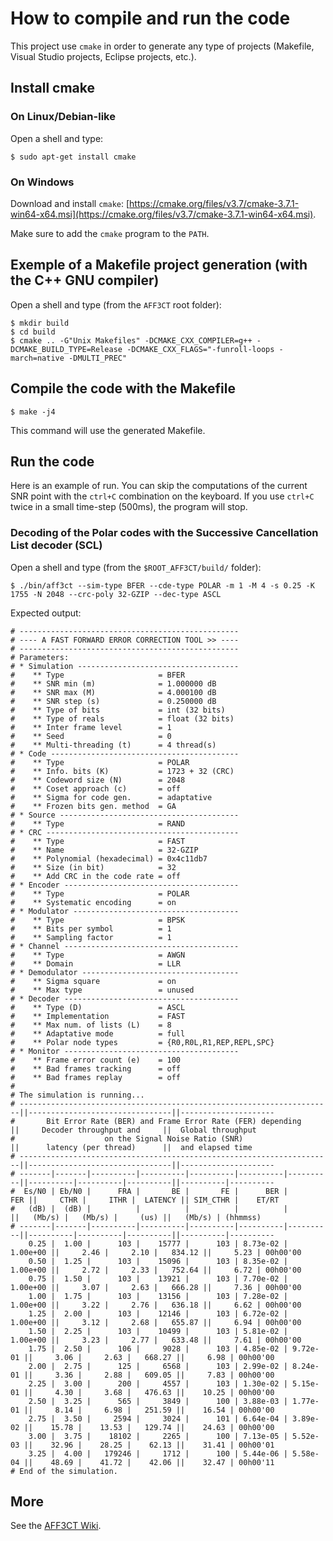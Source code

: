 # How to compile and run the code
This project use `cmake` in order to generate any type of projects (Makefile, Visual Studio projects, Eclipse projects, etc.).

## Install cmake

### On Linux/Debian-like

Open a shell and type:

    $ sudo apt-get install cmake

### On Windows

Download and install `cmake`: [https://cmake.org/files/v3.7/cmake-3.7.1-win64-x64.msi](https://cmake.org/files/v3.7/cmake-3.7.1-win64-x64.msi).

Make sure to add the `cmake` program to the `PATH`.

## Exemple of a Makefile project generation (with the C++ GNU compiler)

Open a shell and type (from the `AFF3CT` root folder):

    $ mkdir build
    $ cd build
    $ cmake .. -G"Unix Makefiles" -DCMAKE_CXX_COMPILER=g++ -DCMAKE_BUILD_TYPE=Release -DCMAKE_CXX_FLAGS="-funroll-loops -march=native -DMULTI_PREC"

## Compile the code with the Makefile

    $ make -j4

This command will use the generated Makefile.

## Run the code
Here is an example of run. You can skip the computations of the current SNR point with the `ctrl+C` combination on the keyboard.
If you use `ctrl+C` twice in a small time-step (500ms), the program will stop.

### Decoding of the Polar codes with the Successive Cancellation List decoder (SCL)

Open a shell and type (from the `$ROOT_AFF3CT/build/` folder):

    $ ./bin/aff3ct --sim-type BFER --cde-type POLAR -m 1 -M 4 -s 0.25 -K 1755 -N 2048 --crc-poly 32-GZIP --dec-type ASCL

Expected output:

    # -------------------------------------------------
    # ---- A FAST FORWARD ERROR CORRECTION TOOL >> ----
    # -------------------------------------------------
    # Parameters:
    # * Simulation ------------------------------------
    #    ** Type                     = BFER
    #    ** SNR min (m)              = 1.000000 dB
    #    ** SNR max (M)              = 4.000100 dB
    #    ** SNR step (s)             = 0.250000 dB
    #    ** Type of bits             = int (32 bits)
    #    ** Type of reals            = float (32 bits)
    #    ** Inter frame level        = 1
    #    ** Seed                     = 0
    #    ** Multi-threading (t)      = 4 thread(s)
    # * Code ------------------------------------------
    #    ** Type                     = POLAR
    #    ** Info. bits (K)           = 1723 + 32 (CRC)
    #    ** Codeword size (N)        = 2048
    #    ** Coset approach (c)       = off
    #    ** Sigma for code gen.      = adaptative
    #    ** Frozen bits gen. method  = GA
    # * Source ----------------------------------------
    #    ** Type                     = RAND
    # * CRC -------------------------------------------
    #    ** Type                     = FAST
    #    ** Name                     = 32-GZIP
    #    ** Polynomial (hexadecimal) = 0x4c11db7
    #    ** Size (in bit)            = 32
    #    ** Add CRC in the code rate = off
    # * Encoder ---------------------------------------
    #    ** Type                     = POLAR
    #    ** Systematic encoding      = on
    # * Modulator -------------------------------------
    #    ** Type                     = BPSK
    #    ** Bits per symbol          = 1
    #    ** Sampling factor          = 1
    # * Channel ---------------------------------------
    #    ** Type                     = AWGN
    #    ** Domain                   = LLR
    # * Demodulator -----------------------------------
    #    ** Sigma square             = on
    #    ** Max type                 = unused
    # * Decoder ---------------------------------------
    #    ** Type (D)                 = ASCL
    #    ** Implementation           = FAST
    #    ** Max num. of lists (L)    = 8
    #    ** Adaptative mode          = full
    #    ** Polar node types         = {R0,R0L,R1,REP,REPL,SPC}
    # * Monitor ---------------------------------------
    #    ** Frame error count (e)    = 100
    #    ** Bad frames tracking      = off
    #    ** Bad frames replay        = off
    #
    # The simulation is running...
    # ----------------------------------------------------------------------||--------------------------------||---------------------
    #       Bit Error Rate (BER) and Frame Error Rate (FER) depending       ||     Decoder throughput and     ||  Global throughput  
    #                    on the Signal Noise Ratio (SNR)                    ||      latency (per thread)      ||  and elapsed time   
    # ----------------------------------------------------------------------||--------------------------------||---------------------
    # -------|-------|----------|----------|----------|----------|----------||----------|----------|----------||----------|----------
    #  Es/N0 | Eb/N0 |      FRA |       BE |       FE |      BER |      FER ||     CTHR |     ITHR |  LATENCY || SIM_CTHR |    ET/RT 
    #   (dB) |  (dB) |          |          |          |          |          ||   (Mb/s) |   (Mb/s) |     (us) ||   (Mb/s) | (hhmmss) 
    # -------|-------|----------|----------|----------|----------|----------||----------|----------|----------||----------|----------
        0.25 |  1.00 |      103 |    15777 |      103 | 8.73e-02 | 1.00e+00 ||     2.46 |     2.10 |   834.12 ||     5.23 | 00h00'00  
        0.50 |  1.25 |      103 |    15096 |      103 | 8.35e-02 | 1.00e+00 ||     2.72 |     2.33 |   752.64 ||     6.72 | 00h00'00  
        0.75 |  1.50 |      103 |    13921 |      103 | 7.70e-02 | 1.00e+00 ||     3.07 |     2.63 |   666.28 ||     7.36 | 00h00'00  
        1.00 |  1.75 |      103 |    13156 |      103 | 7.28e-02 | 1.00e+00 ||     3.22 |     2.76 |   636.18 ||     6.62 | 00h00'00  
        1.25 |  2.00 |      103 |    12146 |      103 | 6.72e-02 | 1.00e+00 ||     3.12 |     2.68 |   655.87 ||     6.94 | 00h00'00  
        1.50 |  2.25 |      103 |    10499 |      103 | 5.81e-02 | 1.00e+00 ||     3.23 |     2.77 |   633.48 ||     7.61 | 00h00'00  
        1.75 |  2.50 |      106 |     9028 |      103 | 4.85e-02 | 9.72e-01 ||     3.06 |     2.63 |   668.27 ||     6.98 | 00h00'00  
        2.00 |  2.75 |      125 |     6568 |      103 | 2.99e-02 | 8.24e-01 ||     3.36 |     2.88 |   609.05 ||     7.83 | 00h00'00  
        2.25 |  3.00 |      200 |     4557 |      103 | 1.30e-02 | 5.15e-01 ||     4.30 |     3.68 |   476.63 ||    10.25 | 00h00'00  
        2.50 |  3.25 |      565 |     3849 |      100 | 3.88e-03 | 1.77e-01 ||     8.14 |     6.98 |   251.59 ||    16.54 | 00h00'00  
        2.75 |  3.50 |     2594 |     3024 |      101 | 6.64e-04 | 3.89e-02 ||    15.78 |    13.53 |   129.74 ||    24.63 | 00h00'00  
        3.00 |  3.75 |    18102 |     2265 |      100 | 7.13e-05 | 5.52e-03 ||    32.96 |    28.25 |    62.13 ||    31.41 | 00h00'01  
        3.25 |  4.00 |   179246 |     1712 |      100 | 5.44e-06 | 5.58e-04 ||    48.69 |    41.72 |    42.06 ||    32.47 | 00h00'11  
    # End of the simulation.

## More

See the [AFF3CT Wiki](https://github.com/aff3ct/aff3ct/wiki).